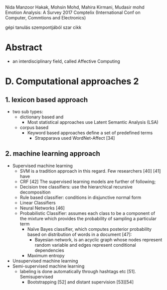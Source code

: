 Nida Manzoor Hakak, Mohsin Mohd, Mahira Kirmani, Mudasir mohd
Emotion Analysis: A Survey
2017 Comptelix (International Conf on Computer, Commtions and Electronics)

gépi tanulás szempontjából szar cikk

# Abstract

* an interdisciplinary field, called Affective Computing

# D. Computational approaches 2

## 1. lexicon based approach

* two sub types:
  * dictionary based and
    *  Most statistical approaches use Latent Semantic Analysis (LSA)
  * corpus based
    * Keyword based approaches define a set of predefined terms
      * Strapparava used WordNet-Affect [34]

## 2. machine learning approach

* Supervised machine learning
  * SVM is a tradition approach in this regard. Few researchers [40] [41] have
  * CRF [42] The supervised learning models are further of following;
  * Decision tree classifiers: use the hierarchical recursive decomposition
  * Rule based classifier: conditions in disjunctive normal form
  * Linear Classifiers
  * Neural Networks [46]
  * Probabilistic Classifier: assumes each class to be a component of the
    mixture which provides the probability of sampling a particular term
    * Naïve Bayes classifier, which computes posterior probability based on
      distribution of words in a document [47]:
      * Bayesian network, is an acyclic graph whose nodes represent random
        variable and edges represent conditional dependencies
    * Maximum entropy
* Unsupervised machine learning
* Semi-supervised machine learning
  * labeling is done automatically through hashtags etc [51].  Semisupervised
    * Bootstrapping [52] and distant supervision [53][54]
